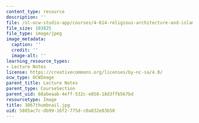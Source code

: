 ```yaml
---
content_type: resource
description: ''
file: /ol-ocw-studio-app/courses/4-614-religious-architecture-and-islamic-cultures-fall-2002/5885ac7cdb9916f2775dc0a832e83b50_3067thumbnail.jpg
file_size: 103825
file_type: image/jpeg
image_metadata:
  caption: ''
  credit: ''
  image-alt: ''
learning_resource_types:
- Lecture Notes
license: https://creativecommons.org/licenses/by-nc-sa/4.0/
ocw_type: OCWImage
parent_title: Lecture Notes
parent_type: CourseSection
parent_uid: 68abeaab-4eff-532c-e858-18d3ffb567bd
resourcetype: Image
title: 3067thumbnail.jpg
uid: 5885ac7c-db99-16f2-775d-c0a832e83b50
---
```

